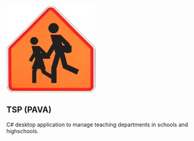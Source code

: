 ![PAVA](https://raw.githubusercontent.com/dazaca/SENECA_1.0/master/school.bmp)  

## TSP (PAVA)

C\# desktop application to manage teaching departments in schools and
highschools.
